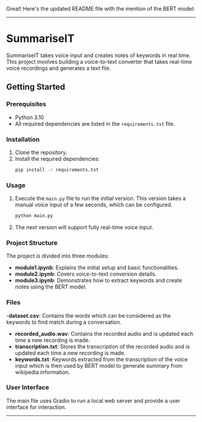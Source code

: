 Great! Here's the updated README file with the mention of the BERT model:

---

# SummariseIT

SummariseIT takes voice input and creates notes of keywords in real time. This project involves building a voice-to-text converter that takes real-time voice recordings and generates a text file.

## Getting Started

### Prerequisites

- Python 3.10
- All required dependencies are listed in the `requirements.txt` file.

### Installation

1. Clone the repository.
2. Install the required dependencies:
   ```bash
   pip install -r requirements.txt
   ```

### Usage

1. Execute the `main.py` file to run the initial version. This version takes a manual voice input of a few seconds, which can be configured.
   ```bash
   python main.py
   ```
2. The next version will support fully real-time voice input.

### Project Structure

The project is divided into three modules:

- **module1.ipynb**: Explains the initial setup and basic functionalities.
- **module2.ipynb**: Covers voice-to-text conversion details.
- **module3.ipynb**: Demonstrates how to extract keywords and create notes using the BERT model.

### Files
-**dataset.csv**: Contains the words which can be considered as the keywords to find match during a conversation.
- **recorded_audio.wav**: Contains the recorded audio and is updated each time a new recording is made.
- **transcription.txt**: Stores the transcription of the recorded audio and is updated each time a new recording is made.
- **keywords.txt**: Keywords extracted from the transcription of the voice input which is then used by BERT model to generate summary from wikipedia information.

### User Interface

The main file uses Gradio to run a local web server and provide a user interface for interaction.

---
